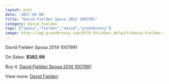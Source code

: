 ```yaml
---
layout: post
date: '2017-05-08'
title: "David Fielden Sposa 2014 1007991"
category: David Fielden
tags: ["sposa","fielden","david","granddressy"]
image: http://img.granddressy.com/6570-thickbox_default/david-fielden-sposa-2014-1007991.jpg
---
```

David Fielden Sposa 2014 1007991

On Sales: **$382.99**
<a href="https://www.granddressy.com/en/david-fielden/5862-david-fielden-sposa-2014-1007991.html"><amp-img layout="responsive" width="600" height="600" src="//img.granddressy.com/6570-thickbox_default/david-fielden-sposa-2014-1007991.jpg" alt="David Fielden Sposa 2014 1007991 0" /></a>

Buy it: [David Fielden Sposa 2014 1007991](https://www.granddressy.com/en/david-fielden/5862-david-fielden-sposa-2014-1007991.html "David Fielden Sposa 2014 1007991")

View more: [David Fielden](https://www.granddressy.com/en/41-david-fielden "David Fielden")